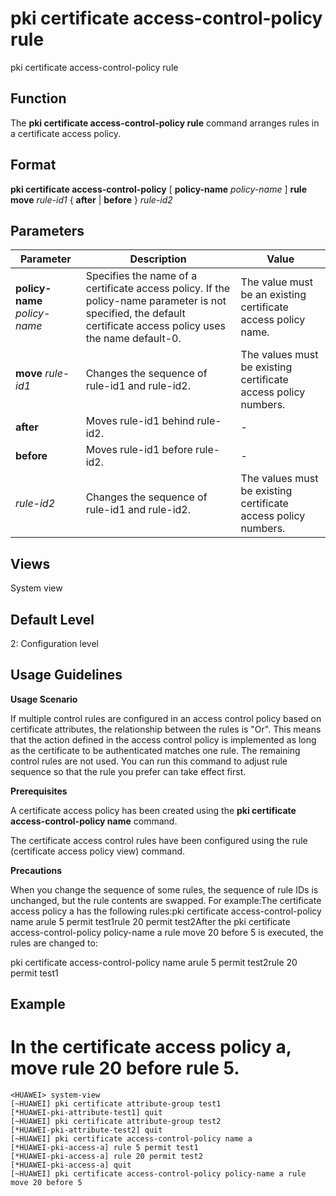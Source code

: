 pki certificate access-control-policy rule
==========================================

pki certificate access-control-policy rule

Function
--------



The **pki certificate access-control-policy rule** command arranges rules in a certificate access policy.




Format
------

**pki certificate access-control-policy** [ **policy-name** *policy-name* ] **rule** **move** *rule-id1* { **after** | **before** } *rule-id2*


Parameters
----------

| Parameter | Description | Value |
| --- | --- | --- |
| **policy-name** *policy-name* | Specifies the name of a certificate access policy. If the policy-name parameter is not specified, the default certificate access policy uses the name default-0. | The value must be an existing certificate access policy name. |
| **move** *rule-id1* | Changes the sequence of rule-id1 and rule-id2. | The values must be existing certificate access policy numbers. |
| **after** | Moves rule-id1 behind rule-id2. | - |
| **before** | Moves rule-id1 before rule-id2. | - |
| *rule-id2* | Changes the sequence of rule-id1 and rule-id2. | The values must be existing certificate access policy numbers. |



Views
-----

System view


Default Level
-------------

2: Configuration level


Usage Guidelines
----------------

**Usage Scenario**

If multiple control rules are configured in an access control policy based on certificate attributes, the relationship between the rules is "Or". This means that the action defined in the access control policy is implemented as long as the certificate to be authenticated matches one rule. The remaining control rules are not used. You can run this command to adjust rule sequence so that the rule you prefer can take effect first.

**Prerequisites**

A certificate access policy has been created using the **pki certificate access-control-policy name** command.

The certificate access control rules have been configured using the rule (certificate access policy view) command.

**Precautions**

When you change the sequence of some rules, the sequence of rule IDs is unchanged, but the rule contents are swapped. For example:The certificate access policy a has the following rules:pki certificate access-control-policy name arule 5 permit test1rule 20 permit test2After the pki certificate access-control-policy policy-name a rule move 20 before 5 is executed, the rules are changed to:

pki certificate access-control-policy name arule 5 permit test2rule 20 permit test1


Example
-------

# In the certificate access policy a, move rule 20 before rule 5.
```
<HUAWEI> system-view
[~HUAWEI] pki certificate attribute-group test1
[*HUAWEI-pki-attribute-test1] quit
[~HUAWEI] pki certificate attribute-group test2
[*HUAWEI-pki-attribute-test2] quit
[~HUAWEI] pki certificate access-control-policy name a
[*HUAWEI-pki-access-a] rule 5 permit test1
[*HUAWEI-pki-access-a] rule 20 permit test2
[*HUAWEI-pki-access-a] quit
[~HUAWEI] pki certificate access-control-policy policy-name a rule move 20 before 5

```